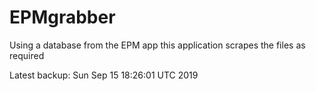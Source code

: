 # EPMgrabber
Using a database from the EPM app this application scrapes the files as required


Latest backup: Sun Sep 15 18:26:01 UTC 2019

